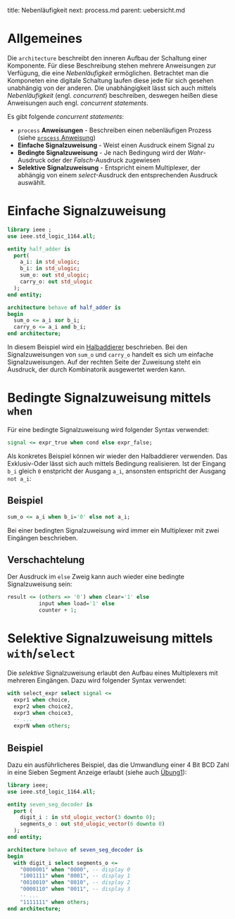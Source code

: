 title: Nebenläufigkeit
next: process.md
parent: uebersicht.md

# Allgemeines
Die `architecture` beschreibt den inneren Aufbau der Schaltung einer Komponente. Für diese Beschreibung stehen mehrere
Anweisungen zur Verfügung, die eine *Nebenläufigkeit* ermöglichen. Betrachtet man die Komponeten eine digitale Schaltung
laufen diese jede für sich gesehen unabhängig von der anderen. Die unabhängigkeit lässt sich auch mittels *Nebenläufigkeit*
(engl. *concurrent*) beschreiben, deswegen heißen diese Anweisungen auch engl. *concurrent statements*.

Es gibt folgende *concurrent statements*:

* `process` **Anweisungen** - Beschreiben einen nebenläufigen Prozess (siehe [`process` Anweisung](process.html))
* **Einfache Signalzuweisung** - Weist einen Ausdruck einem Signal zu
* **Bedingte Signalzuweisung** - Je nach Bedingung wird der *Wahr*-Ausdruck oder der *Falsch*-Ausdruck zugewiesen
* **Selektive Signalzuweisung** - Entspricht einem Multiplexer, der abhängig von einem *select*-Ausdruck den entsprechenden
Ausdruck auswählt.

# Einfache Signalzuweisung

```vhdl
library ieee ;
use ieee.std_logic_1164.all;

entity half_adder is
  port(
    a_i: in std_ulogic;
    b_i: in std_ulogic;
    sum_o: out std_ulogic;
    carry_o: out std_ulogic
  );
end entity;

architecture behave of half_adder is
begin
  sum_o <= a_i xor b_i;
  carry_o <= a_i and b_i;
end architecture;
```

In diesem Beispiel wird ein [Halbaddierer](../grundlagen_der_digitaltechnik/schaltnetze.html#halb-addierer)
beschrieben. Bei den Signalzuweisungen von `sum_o` und `carry_o` handelt es sich um einfache Signalzuweisungen. Auf
der rechten Seite der Zuweisung steht ein Ausdruck, der durch Kombinatorik ausgewertet werden kann.

# Bedingte Signalzuweisung mittels `when`
Für eine bedingte Signalzuweisung wird folgender Syntax verwendet:

```vhdl
signal <= expr_true when cond else expr_false;
```

Als konkretes Beispiel können wir wieder den Halbaddierer verwenden. Das Exklusiv-Oder lässt sich auch mittels Bedingung
realisieren. Ist der Eingang `b_i` gleich `0` enstpricht der Ausgang `a_i`, ansonsten entspricht der Ausgang `not a_i`:

## Beispiel

```vhdl
sum_o <= a_i when b_i='0' else not a_i;
```

Bei einer bedingten Signalzuweisung wird immer ein Multiplexer mit zwei Eingängen beschrieben.

## Verschachtelung

Der Ausdruck im `else` Zweig kann auch wieder eine bedingte Signalzuweisung sein:

```vhdl
result <= (others => '0') when clear='1' else
          input when load='1' else
          counter + 1;
```

# Selektive Signalzuweisung mittels `with`/`select`
Die *selektive* Signalzuweisung erlaubt den Aufbau eines Multiplexers mit mehreren Eingängen. Dazu wird folgender
Syntax verwendet:

```vhdl
with select_expr select signal <=
  expr1 when choice,
  expr2 when choice2,
  expr3 when choice3,
  -- ...
  exprN when others;
```

## Beispiel
Dazu ein ausführlicheres Beispiel, das die Umwandlung einer 4 Bit BCD Zahl in eine Sieben Segment Anzeige erlaubt (siehe
auch [Übung1](uebung1.html)):

```vhdl
library ieee;
use ieee.std_logic_1164.all;

entity seven_seg_decoder is
  port (
    digit_i : in std_ulogic_vector(3 downto 0);
    segments_o : out std_ulogic_vector(6 downto 0)
  );
end entity;

architecture behave of seven_seg_decoder is
begin
  with digit_i select segments_o <=
    "0000001" when "0000", -- display 0
    "1001111" when "0001", -- display 1
    "0010010" when "0010", -- display 2
    "0000110" when "0011", -- display 3
    -- ...
    "1111111" when others;
end architecture;
```